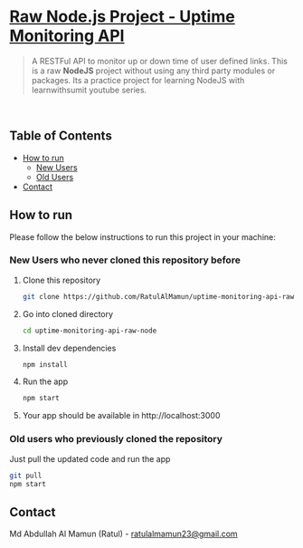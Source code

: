 # <a href="https://github.com/RatulAlMamun/uptime-monitoring-api-raw-nodejs">Raw Node.js Project - Uptime Monitoring API</a>

> A RESTFul API to monitor up or down time of user defined links. This is a raw __NodeJS__ project without using any third party modules or packages. Its a practice project for learning NodeJS with learnwithsumit youtube series.

<br>

<!-- Table of Contents -->
## Table of Contents

+ [How to run](#how-to-run)
  - [New Users](#new-users-who-never-cloned-this-repository-before)
  - [Old Users](#old-users-who-previously-cloned-the-repository)
+ [Contact](#contact)


<!-- HOW TO RUN -->

## How to run

Please follow the below instructions to run this project in your machine:

### New Users who never cloned this repository before

1. Clone this repository
   ```sh
   git clone https://github.com/RatulAlMamun/uptime-monitoring-api-raw-nodejs.git
   ```
2. Go into cloned directory
   ```sh
   cd uptime-monitoring-api-raw-node
   ```
3. Install dev dependencies
   ```sh
   npm install
   ```
4. Run the app
   ```sh
   npm start
   ```
5. Your app should be available in http://localhost:3000

### Old users who previously cloned the repository

Just pull the updated code and run the app

```sh
git pull
npm start
```

<!-- CONTACT -->

## Contact

Md Abdullah Al Mamun (Ratul) - [ratulalmamun23@gmail.com](mailto:ratulalmamun23@gmail.com)